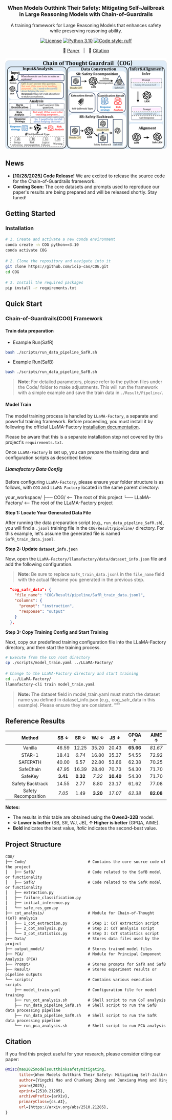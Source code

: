 <a id="readme-top"></a>

<br />
<div align="center">
  <h3 align="center">When Models Outthink Their Safety: Mitigating Self-Jailbreak in Large Reasoning Models with Chain-of-Guardrails</h3>

  <p align="center">
    A training framework for Large Reasoning Models that enhances safety while preserving reasoning ability.
  </p>
</div>

<p align="center">
<a href="https://opensource.org/licenses/Apache-2.0"><img src="https://img.shields.io/badge/License-Apache_2.0-blue.svg" alt="License"></a>
<a href="https://www.python.org/downloads/release/python-31113/"><img src="https://img.shields.io/badge/python-3.10-blue.svg" alt="Python 3.10"></a>
<a href="https://github.com/astral-sh/ruff"><img src="https://img.shields.io/badge/code%20style-ruff-000000.svg" alt="Code style: ruff"></a>

</p>

<p align="center">
  <!-- 🌐 <a href="https://icip-cas.github.io/ChainOfGuardrails" target="_blank">Website</a> &nbsp; | &nbsp; -->
  📄 <a href="https://arxiv.org/abs/2510.21285" target="_blank">Paper</a> &nbsp; | &nbsp;
  <!-- 🤗 <a href="https://huggingface.co/datasets/ICIP/ChainOfGuardrails" target="_blank">Dataset</a> &nbsp; | &nbsp; -->
  <!-- 🏆 <a href="https://docs.google.com/spreadsheets/d/1EXpgXq1VKw5A7l7-N2E9xt3w0eLJ2YPVPT-VrRxKZBw/edit?usp=sharing" target="_blank">Leaderboard</a>  -->
  🙏 <a href="#citation" target="_blank">Citation</a>
</p>

![Overview](media/ChainOfGuardrails.png)

## News
*   **[10/28/2025]**  **Code Release!** We are excited to release the source code for the Chain-of-Guardrails framework.
*   **Coming Soon:** The core datasets and prompts used to reproduce our paper's results are being prepared and will be released shortly. Stay tuned!

## Getting Started

### Installation
```bash
# 1. Create and activate a new conda environment
conda create -n COG python==3.10
conda activate COG

# 2. Clone the repository and navigate into it
git clone https://github.com/icip-cas/COG.git
cd COG

# 3. Install the required packages
pip install -r requirements.txt
```

## Quick Start
### Chain-of-Guardrails(COG) Framework
#### Train data preparation

- Example Run(SafR)

```bash
bash ./scripts/run_data_pipeline_SafR.sh
```
- Example Run(SafB)


```bash
bash ./scripts/run_data_pipeline_SafB.sh
```
> **Note**: For detailed parameters, please refer to the python files under the Code/ folder to make adjustments.
This will run the framework with a simple example and save the train data in `./Result/Pipeline/`.



#### Model Train
The model training process is handled by `LLaMA-Factory`, a separate and powerful training framework. Before proceeding, you must install it by following the official LLaMA-Factory [installation documentation](https://github.com/hiyouga/LLaMA-Factory/tree/main). 

Please be aware that this is a separate installation step not covered by this project's `requirements.txt`.

Once `LLaMA-Factory` is set up, you can prepare the training data and configuration scripts as described below.
##### Llamafactory Data Config

Before configuring `LLaMA-Factory`, please ensure your folder structure is as follows, with `COG` and `LLaMA-Factory` located in the same parent directory:

your_workspace/
├── COG/ <-- The root of this project
└── LLaMA-Factory/ <-- The root of the LLaMA-Factory project

**Step 1: Locate Your Generated Data File**

After running the data preparation script (e.g., `run_data_pipeline_SafR.sh`), you will find a `.jsonl` training file in the `COG/Result/pipeline/` directory. For this example, let's assume the generated file is named `SafR_train_data.jsonl`.

**Step 2: Update `dataset_info.json`**

Now, open the `LLaMA-Factory/llamafactory/data/dataset_info.json` file and add the following configuration.

> **Note**: Be sure to replace `SafR_train_data.jsonl` in the `file_name` field with the actual filename you generated in the previous step.

```json
  "cog_safr_data": {
    "file_name": "COG/Result/pipeline/SafR_train_data.jsonl",
    "columns": {
      "prompt": "instruction",
      "response": "output"
    }
  },
```

**Step 3: Copy Training Config and Start Training**

Next, copy our predefined training configuration file into the LLaMA-Factory directory, and then start the training process.

```bash
# Execute from the COG root directory
cp ./scripts/model_train.yaml ../LLaMA-Factory/

# Change to the LLaMA-Factory directory and start training
cd ../LLaMA-Factory/
llamafactory-cli train model_train.yaml
```
> **Note:** The dataset field in model_train.yaml must match the dataset name you defined in dataset_info.json (e.g., cog_safr_data in this example). Please ensure they are consistent.
"""


## Reference Results

|        Method        |   SB ↓   |   SR ↓   |   WJ ↓   |    JB ↓   |   GPQA ↑  |   AIME ↑  |
| :------------------: | :------: | :------: | :------: | :-------: | :-------: | :-------: |
|        Vanilla       |   46.59  |   12.25  |   35.20  |   20.43   | **65.66** |  *81.67*  |
|        STAR-1        |   18.41  |  *0.74*  |   16.80  |   35.37   |   54.55   |   72.92   |
|       SAFEPATH       |   40.00  |   6.57   |   22.80  |   53.66   |   62.38   |   70.25   |
|       SafeChain      |   47.95  |   16.39  |   28.40  |   70.73   |   54.30   |   71.70   |
|        SafeKey       | **3.41** | **0.32** |  *7.32*  | **10.40** |   54.30   |   71.70   |
|   Safety Backtrack   |   14.55  |   2.77   |   8.80   |   23.17   |   61.62   |   77.08   |
| Safety Recomposition |  *7.05*  |   1.49   | **3.20** |  *17.07*  |  *62.38*  | **82.08** |

**Notes:**  
- The results in this table are obtained using the **Qwen3-32B** model.  
- **↓ Lower is better** (SB, SR, WJ, JB), **↑ Higher is better** (GPQA, AIME).  
- **Bold** indicates the best value, *italic* indicates the second-best value.


## Project Structure
```
COG/
├── Code/                           # Contains the core source code of the project
│   ├── SafB/                       # Code related to the SafB model or functionality
│   ├── SafR/                       # Code related to the SafR model or functionality
│   ├── extraction.py         
│   ├── failure_classification.py 
│   ├── initial_inference.py  
│   └── safe_res_gen.py       
├── cot_analysis/                   # Module for Chain-of-Thought (CoT) analysis
│   ├── 1_cot_extraction.py         # Step 1: CoT extraction script
│   ├── 2_cot_analysis.py           # Step 2: CoT analysis script
│   └── 3_cot_statistics.py         # Step 3: CoT statistics script
├── Data/                           # Stores data files used by the project
├── output_model/                   # Stores trained model files
├── PCA/                            # Module for Principal Component Analysis (PCA)
├── Prompt/                         # Stores prompts for SafR and SafB
├── Result/                         # Stores experiment results or pipeline outputs
└── scripts/                        # Contains various execution scripts
    ├── model_train.yaml            # Configuration file for model training
    ├── run_cot_analysis.sh         # Shell script to run CoT analysis
    ├── run_data_pipeline_SafB.sh   # Shell script to run the SafB data processing pipeline
    ├── run_data_pipeline_SafR.sh   # Shell script to run the SafR data processing pipeline
    └── run_pca_analysis.sh         # Shell script to run PCA analysis
```

## Citation

If you find this project useful for your research, please consider citing our paper:

```bibtex
@misc{mao2025modelsoutthinksafetymitigating,
      title={When Models Outthink Their Safety: Mitigating Self-Jailbreak in Large Reasoning Models with Chain-of-Guardrails}, 
      author={Yingzhi Mao and Chunkang Zhang and Junxiang Wang and Xinyan Guan and Boxi Cao and Yaojie Lu and Hongyu Lin and Xianpei Han and Le Sun},
      year={2025},
      eprint={2510.21285},
      archivePrefix={arXiv},
      primaryClass={cs.AI},
      url={https://arxiv.org/abs/2510.21285}, 
}
```